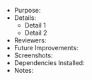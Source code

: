- Purpose: 
- Details:
    * Detail 1
    * Detail 2
- Reviewers:
- Future Improvements:
- Screenshots:
- Dependencies Installed: 
- Notes:

